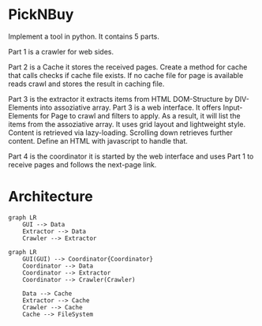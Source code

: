 # PickNBuy


Implement a tool in python. It contains 5 parts. 

Part 1 is a crawler for web sides.  

Part 2 is a Cache it stores the received pages.  Create a method for cache that calls checks if cache file exists. 
If no cache file for page is available reads crawl and stores the result in caching file.

Part 3 is the extractor it extracts items from HTML DOM-Structure by DIV-Elements into assoziative array. 
Part 3 is a web interface. It offers Input-Elements for Page to crawl and filters to apply. 
As a result, it will list the items from the assoziative array.  It uses grid layout and lightweight style. 
Content is retrieved via lazy-loading. Scrolling down retrieves further content. 
Define an HTML with javascript to handle that. 

Part 4 is the coordinator it is started by the web interface and uses Part 1 to receive pages and follows the 
next-page link.

# Architecture

```mermaid
graph LR
    GUI --> Data
    Extractor --> Data
    Crawler --> Extractor
```

```mermaid
graph LR
    GUI(GUI) --> Coordinator{Coordinator}
    Coordinator --> Data
    Coordinator --> Extractor
    Coordinator --> Crawler(Crawler)
    
    Data --> Cache
    Extractor --> Cache
    Crawler --> Cache
    Cache --> FileSystem
```

